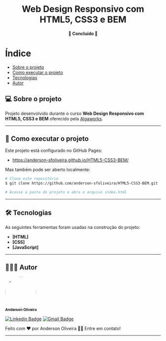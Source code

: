 <h1 align="center">
   Web Design Responsivo com HTML5, CSS3 e BEM
</h1>

<h4 align="center">
	🚧 Concluído 🚧
</h4>

Índice
=================
<!--ts-->
   * [Sobre o projeto](#-sobre-o-projeto)
   * [Como executar o projeto](#-como-executar-o-projeto)
   * [Tecnologias](#-tecnologias)
   * [Autor](#-autor)
<!--te-->


## 💻 Sobre o projeto

Projeto desenvolvido durante o curso **Web Design Responsivo com HTML5, CSS3 e BEM** oferecido pela [Algaworks](https://www.algaworks.com/).

---

## 🚀 Como executar o projeto

Este projeto está configurado no GitHub Pages:

- https://anderson-sfoliveira.github.io/HTML5-CSS3-BEM/

Mas também pode ser aberto localmente:

```bash
# Clone este repositório
$ git clone https://github.com/anderson-sfoliveira/HTML5-CSS3-BEM.git

# Acesse a pasta do projeto e abra o arquivo index.html
```

---

## 🛠 Tecnologias

As seguintes ferramentas foram usadas na construção do projeto:

-   **[HTML]**
-   **[CSS]**
-   **[JavaScript]**

---

## 👨🏽‍💻 Autor

<a href="https://www.linkedin.com/in/anderson-sfoliveira/">
 <img style="border-radius: 50%;" src="https://avatars.githubusercontent.com/u/2175235?s=400&u=432d3456eb62f2df111abdccd667976321f6f74a&v=4" width="100px;" alt=""/>
 <br />
 <sub><b>Anderson Oliveira</b></sub></a> <a href="https://www.linkedin.com/in/anderson-sfoliveira/" title="Anderson Oliveira"></a>
 <br />

[![Linkedin Badge](https://img.shields.io/badge/-Anderson-blue?style=flat-square&logo=Linkedin&logoColor=white&link=https://www.linkedin.com/in/anderson-sfoliveira/)](https://www.linkedin.com/in/anderson-sfoliveira/) 
[![Gmail Badge](https://img.shields.io/badge/-anderson.sfoliveira@gmail.com-c14438?style=flat-square&logo=Gmail&logoColor=white&link=mailto:anderson.sfoliveira@gmail.com)](mailto:anderson.sfoliveira@gmail.com)

Feito com ❤️ por Anderson Oliveira 👋🏽 Entre em contato!

---
